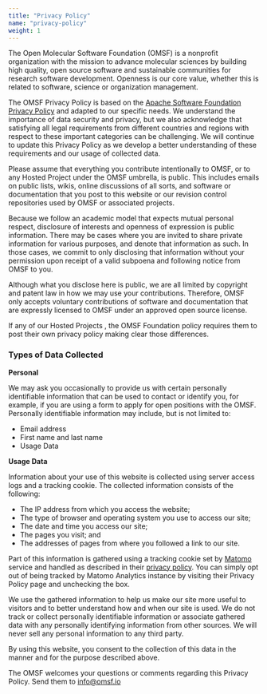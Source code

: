 ```yaml
---
title: "Privacy Policy"
name: "privacy-policy"
weight: 1
---
```


The Open Molecular Software Foundation (OMSF) is a nonprofit organization with the mission to advance molecular sciences by building high quality, open source software and sustainable communities for research software development. Openness is our core value, whether this is related to software, science or organization management.

The OMSF Privacy Policy is based on the [Apache Software Foundation Privacy Policy](https://www.apache.org/foundation/policies/privacy.html) and adapted to our specific needs. We understand the importance of data security and privacy, but we also acknowledge that satisfying all legal requirements from different countries and regions with respect to these important categories can be challenging. We will continue to update this Privacy Policy as we develop a better understanding of these requirements and our usage of collected data.

Please assume that everything you contribute intentionally to OMSF, or to any Hosted Project under the OMSF umbrella, is public. This includes emails on public lists, wikis, online discussions of all sorts, and software or documentation that you post to this website or our revision control repositories used by OMSF or associated projects.

Because we follow an academic model that expects mutual personal respect, disclosure of interests and openness of expression is public information. There may be cases where you are invited to share private information for various purposes, and denote that information as such. In those cases, we commit to only disclosing that information without your permission upon receipt of a valid subpoena and following notice from OMSF to you.

Although what you disclose here is public, we are all limited by copyright and patent law in how we may use your contributions. Therefore, OMSF only accepts voluntary contributions of software and documentation that are expressly licensed to OMSF under an approved open source license.

If any of our Hosted Projects , the OMSF Foundation policy requires them to post their own privacy policy making clear those differences.

### Types of Data Collected

**Personal**

We may ask you occasionally to provide us with certain personally identifiable information that can be used to contact or identify you, for example, if you are using a form to apply for open positions with the OMSF. Personally identifiable information may include, but is not limited to:

- Email address
- First name and last name
- Usage Data


**Usage Data**

Information about your use of this website is collected using server access logs and a tracking cookie. The collected information consists of the following:

- The IP address from which you access the website;
- The type of browser and operating system you use to access our site;
- The date and time you access our site;
- The pages you visit; and
- The addresses of pages from where you followed a link to our site.

Part of this information is gathered using a tracking cookie set by [Matomo](https://matomo.org/) service and handled as described in their [privacy policy](https://matomo.org/privacy-policy). You can simply opt out of being tracked by Matomo Analytics instance by visiting their Privacy Policy page and unchecking the box.

We use the gathered information to help us make our site more useful to visitors and to better understand how and when our site is used. We do not track or collect personally identifiable information or associate gathered data with any personally identifying information from other sources. We will never sell any personal information to any third party.

By using this website, you consent to the collection of this data in the manner and for the purpose described above.

The OMSF welcomes your questions or comments regarding this Privacy Policy. Send them to info@omsf.io

